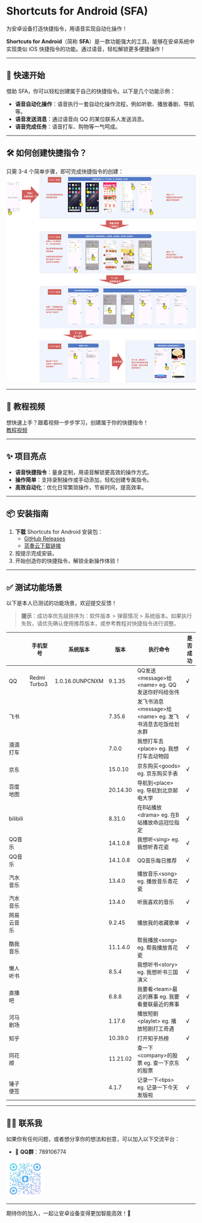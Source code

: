 # Shortcuts for Android (SFA)  
为安卓设备打造快捷指令，用语音实现自动化操作！  

**Shortcuts for Android**（简称 **SFA**）是一款功能强大的工具，能够在安卓系统中实现类似 iOS 快捷指令的功能。通过语音，轻松解锁更多便捷操作！  

---

## 🚀 快速开始  
借助 SFA，你可以轻松创建属于自己的快捷指令。以下是几个功能示例：  

- **语音自动化操作**：语音执行一套自动化操作流程，例如听歌、播放番剧、导航等。  
- **语音发送消息**：通过语音向 QQ 的某位联系人发送消息。  
- **语音完成任务**：语音打车、购物等一气呵成。  

---

## 🛠️ 如何创建快捷指令？  

只需 3-4 个简单步骤，即可完成快捷指令的创建：  
![创建快捷指令步骤](screenshot/1280X1280.PNG)

---

## 🎥 教程视频  

想快速上手？跟着视频一步步学习，创建属于你的快捷指令！  
[教程视频](https://www.bilibili.com/video/BV1KeFcezEE9/?vd_source=531e73dc1ab2aff6ab3074357703fe9e)

---

## ✨ 项目亮点  

- **语音快捷指令**：量身定制，用语音解锁更高效的操作方式。  
- **操作简单**：支持录制操作或手动添加，轻松创建专属指令。  
- **高效自动化**：优化日常繁琐操作，节省时间，提高效率。  

---

## 📦 安装指南  

1. **下载** Shortcuts for Android 安装包：  
   - [GitHub Releases](https://github.com/carlliuxx/shortcuts_for_android/releases)  
   - [蓝奏云下载链接](https://wwsc.lanzouo.com/s/assistant)  
2. 按提示完成安装。  
3. 开始创造你的快捷指令，解锁全新操作体验！  

---

## ✅ 测试功能场景  

以下是本人已测试的功能场景，欢迎提交反馈！  

> **提示**：成功率优先级排序为：软件版本 > 弹窗情况 > 系统版本。如果执行失败，请优先确认使用推荐版本，或参考教程对快捷指令进行调整。

|          | **手机型号**     | **系统版本**        | **版本**   | **执行命令**                                | **是否成功** |
| -------- | ------------ | --------------- | -------- | --------------------------------------- | -------- |
| QQ       | Redmi Turbo3 | 1.0.16.0UNPCNXM | 9.1.35   | QQ发送\<message>给\<name> eg. QQ发送你好吗给张伟    | √        |
| 飞书       |              |                 | 7.35.6   | 发飞书消息\<message>给\<name> eg. 发飞书消息去吃饭给划水群 | √        |
| 滴滴打车     |              |                 | 7.0.0    | 我想打车去\<place> eg. 我想打车去动物园               | √        |
| 京东       |              |                 | 15.0.10  | 京东购买\<goods> eg. 京东购买手表                  | √        |
| 百度地图     |              |                 | 20.14.30 | 导航到\<place> eg. 导航到北京邮电大学                | √        |
| bilibili |              |                 | 8.31.0   | 在B站播放\<drama> eg. 在B站播放命运冠位指定            | √        |
| QQ音乐     |              |                 | 14.1.0.8 | 我想听\<sing> eg. 我想听青花瓷                    | √        |
| QQ音乐     |              |                 | 14.1.0.8 | QQ音乐每日推荐                                | √        |
| 汽水音乐     |              |                 | 13.4.0   | 播放音乐\<song> eg. 播放音乐青花瓷                  | √        |
| 汽水音乐     |              |                 | 13.4.0   | 听我喜欢的音乐                                 | √        |
| 网易云音乐    |              |                 | 9.2.45   | 播放我的收藏歌单                                | √        |
| 酷我音乐     |              |                 | 11.1.4.0 | 帮我播放\<song> eg. 帮我播放青花瓷                  | √        |
| 懒人听书     |              |                 | 8.5.4    | 我想听书\<story> eg. 我想听书三国演义                | √        |
| 直播吧      |              |                 | 6.8.8    | 我要看\<team>最近的赛事 eg. 我要看曼联最近的赛事           | √        |
| 河马剧场     |              |                 | 1.17.6   | 播放短剧\<playlet> eg. 播放短剧打工奇遇              | √        |
| 知乎       |              |                 | 10.39.0  | 打开知乎热榜                                  | √        |
| 同花顺      |              |                 | 11.21.02 | 查一下\<company>的股票 eg. 查一下京东的股票            | √        |
| 锤子便签     |              |                 | 4.1.7    | 记录一下\<tips> eg. 记录一下今天发版啦                | √        |


---

## 🙋‍♂️ 联系我  

如果你有任何问题，或者想分享你的想法和创意，可以加入以下交流平台：  

- 🐧 **QQ群**：789106774  
<img src="screenshot/qq.jpg" alt="扫码加我 QQ" width="20%">

---

期待你的加入，一起让安卓设备变得更加智能高效！🎉  
